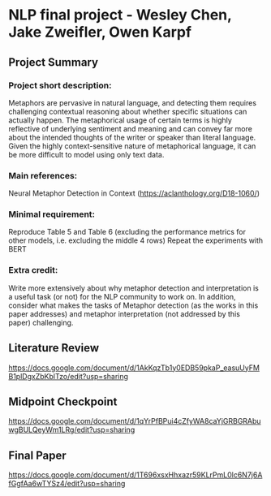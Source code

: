 # NLP final project - Wesley Chen, Jake Zweifler, Owen Karpf

## Project Summary
### Project short description:
Metaphors are pervasive in natural language, and detecting them requires challenging contextual reasoning about whether specific situations can actually happen. The metaphorical usage of certain terms is highly reflective of underlying sentiment and meaning and can convey far more about the intended thoughts of the writer or speaker than literal language. Given the highly context-sensitive nature of metaphorical language, it can be more difficult to model using only text data. 

### Main references:
Neural Metaphor Detection in Context (https://aclanthology.org/D18-1060/)

### Minimal requirement:
Reproduce Table 5 and Table 6 (excluding the performance metrics for other models, i.e. excluding the middle 4 rows)
Repeat the experiments with BERT

### Extra credit:
Write more extensively about why metaphor detection and interpretation is a useful task (or not) for the NLP community to work on. In addition, consider what makes the tasks of Metaphor detection (as the works in this paper addresses) and metaphor interpretation (not addressed by this paper) challenging.

## Literature Review
https://docs.google.com/document/d/1AkKqzTb1y0EDB59pkaP_easuUyFMB1plDgxZbKblTzo/edit?usp=sharing

## Midpoint Checkpoint
https://docs.google.com/document/d/1qYrPfBPui4cZfyWA8caYjGRBGRAbuwgBULQeyWm1LRg/edit?usp=sharing

## Final Paper
https://docs.google.com/document/d/1T696xsxHhxazr59KLrPmL0lc6N7j6AfGgfAa6wTYSz4/edit?usp=sharing
